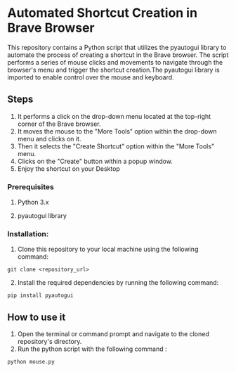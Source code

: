 # Automated Shortcut Creation in Brave Browser

This repository contains a Python script that utilizes the pyautogui library to automate the process of creating a shortcut in the Brave browser. The script performs a series of mouse clicks and movements to navigate through the browser's menu and trigger the shortcut creation.The pyautogui library is imported to enable control over the mouse and keyboard.

## Steps

1. It performs a click on the drop-down menu located at the top-right corner of the Brave browser.
2. It moves the mouse to the "More Tools" option within the drop-down menu and clicks on it.
3. Then it selects the "Create Shortcut" option within the "More Tools" menu.
4. Clicks on the "Create" button within a popup window.
5. Enjoy the shortcut on your Desktop

### Prerequisites

1. Python 3.x

2. pyautogui library

### Installation:

1. Clone this repository to your local machine using the following command:

```
git clone <repository_url>
```

2. Install the required dependencies by running the following command:

```
pip install pyautogui
```

## How to use it

1. Open the terminal or command prompt and navigate to the cloned repository's directory.
2. Run the python script with the following command :

```
python mouse.py
```
